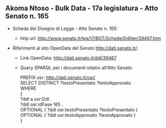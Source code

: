 ## Akoma Ntoso - Bulk Data - 17a legislatura - Atto Senato n. 165 ##

* Scheda del Disegno di Legge - Atto Senato n. 165:
	* http url: http://www.senato.it/leg/17/BGT/Schede/Ddliter/39467.htm

* Riferimenti al sito OpenData del Senato http://dati.senato.it/:
	* Link OpenData: http://dati.senato.it/ddl/39467
	* Query SPARQL per i documenti relativi all'Atto Senato:

        PREFIX osr: <http://dati.senato.it/osr/>  
		SELECT DISTINCT ?testoPresentato ?testoApprovato  
		WHERE  
		{  
		    ?ddl a osr:Ddl.  
		    ?ddl osr:idFase 165 .  
		    OPTIONAL { ?ddl osr:testoPresentato ?testoPresentato }  
		    OPTIONAL { ?ddl osr:testoApprovato ?testoApprovato }  
		}
		